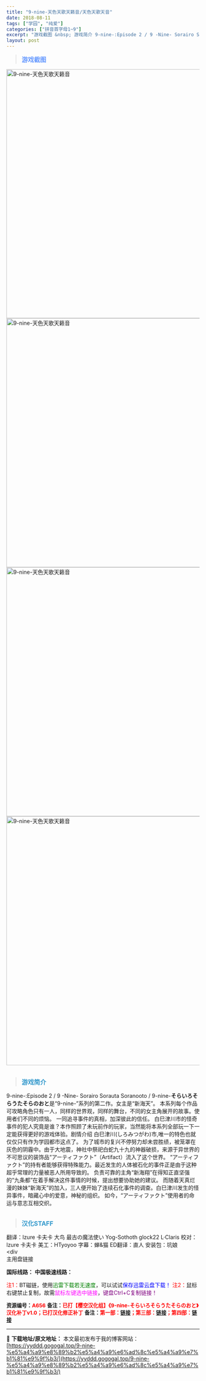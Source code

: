 ```yaml
---
title: "9-nine-天色天歌天籁音/天色天歌天音"
date: 2018-08-11
tags: ["学园", "纯爱"]
categories: ["拼音首字母1~9"]
excerpt: "游戏截图 &nbsp; 游戏简介 9-nine-:Episode 2 / 9 -Nine- Sorairo Sorauta Soranooto / 9-nine-そらいろそらうたそらのおと是“9-nine-”系列的第二作。女主是“新海天”。 本系列每个作品可攻略角色只有一人，同样的世界观，同样的舞台&hellip;"
layout: post
---
```


<div>
<blockquote><b><span style="font-size: 12pt; color: #6699ff;">游戏截图</span></b></blockquote>
<div><img title="点击放大" src="https://yyddd.gogogal.top/wp-content/uploads/2025/04/20250410_67f7914299e30.webp" alt="9-nine-天色天歌天籁音" width="650" /></div>
<div><img title="点击放大" src="https://yyddd.gogogal.top/wp-content/uploads/2025/04/20250410_67f79143e6ff3.webp" alt="9-nine-天色天歌天籁音" width="650" /></div>
<div><img title="点击放大" src="https://yyddd.gogogal.top/wp-content/uploads/2025/04/20250410_67f791452ff5b.webp" alt="9-nine-天色天歌天籁音" width="650" /></div>
<div><img title="点击放大" src="https://yyddd.gogogal.top/wp-content/uploads/2025/04/20250410_67f79146aeaba.webp" alt="9-nine-天色天歌天籁音" width="650" /></div>
&nbsp;
<blockquote><b><span style="font-size: 12pt; color: #3399cc;">游戏简介</span></b></blockquote>
<div>9-nine-:Episode 2 / 9 -Nine- Sorairo Sorauta Soranooto / 9-nine-<b>そらいろそらうたそらのおと</b>是“9-nine-”系列的第二作。女主是“新海天”。
本系列每个作品可攻略角色只有一人，同样的世界观，同样的舞台，不同的女主角展开的故事。使用者们不同的烦恼。
一同追寻事件的真相，加深彼此的信任。
白巳津川市的怪奇事件的犯人究竟是谁？本作照顾了未玩前作的玩家，当然能将本系列全部玩一下一定能获得更好的游戏体验。剧情介绍
白巳津川(しろみつがわ)市,唯一的特色也就仅仅只有作为学园都市这点了。
为了城市的复兴不停努力却未尝胜绩，被笼罩在灰色的阴霾中。由于大地震，神社中祭祀白蛇九十九的神器破损，来源于异世界的不可思议的装饰品“アーティファクト”（Artifact）流入了这个世界。
“アーティファクト”的持有者能够获得特殊能力。最近发生的人体被石化的事件正是由于这种超乎常理的力量被恶人所用导致的。
负责可靠的主角“新海翔”在得知正直坚强的“九条都”在着手解决这件事情的时候，提出想要协助她的建议。
而随着天真烂漫的妹妹“新海天”的加入，三人便开始了连续石化事件的调查。白巳津川发生的怪异事件，暗藏心中的爱意，神秘的组织。
如今，“アーティファクト”使用者的命运与意志互相交织。</div>
&nbsp;
<blockquote><b><span style="font-size: 12pt; color: #3399cc;">汉化STAFF</span></b></blockquote>
<div>翻译：lzure 卡夫卡 大鸟 最古の魔法使い Yog-Sothoth glock22 L·Claris
校对：lzure 卡夫卡
美工：HTyoyoo
字幕：蝉&amp;猫
ED翻译：直人
安装包：坑娘</div>
&lt;div
<div class="panel panel-primary">
<div class="panel-heading">主用盘链接</div>
<div class="panel-body">

<b>国际线路：</b>
<b>中国极速线路：</b>


<span style="color: #ff0000;">注1：</span>BT磁链，使用<span style="color: #008000;">迅雷下载若无速度</span>，可以试试<span style="color: #0000ff;">保存迅雷云盘下载！</span>
<span style="color: #ff0000;">注2：</span>鼠标右键禁止复制，故需<span style="color: #ff00ff;">鼠标左键选中链接</span>，<span style="color: #800080;">键盘Ctrl+C复制链接！</span>

</div>
<div class="panel-footer"><b><span style="font-size: 10pt;">资源编号：<span style="color: #ff0000;">A656</span></span></b>
<b><span style="font-size: 10pt;">备注：<span style="color: #ff0000;">已打【樱空汉化组】《9-nine-そらいろそらうたそらのおと》汉化补丁v1.0；已打汉化修正补丁</span></span></b>
<b><span style="font-size: 10pt;">备注：<span style="color: #ff0000;">第一部：<a href="https://yyddd.gogogal.top/9-nine-%e4%b9%9d%e6%ac%a1%e4%b9%9d%e6%97%a5%e4%b9%9d%e9%87%8d%e8%89%b2/" target="_blank" rel="noopener">链接</a>；第三部：<a href="https://yyddd.gogogal.top/9-nine-%e6%98%a5%e8%89%b2%e6%98%a5%e6%81%8b%e6%98%a5%e7%86%99%e9%a3%8e/" target="_blank" rel="noopener">链接</a>；第四部：<a href="https://yyddd.gogogal.top/9-nine-%e9%9b%aa%e8%89%b2%e9%9b%aa%e8%8a%b1%e9%9b%aa%e4%bd%99%e7%97%95/" target="_blank" rel="noopener">链接</a></span></span></b></div>
</div>
</div>

---
📖 **下载地址/原文地址：** 本文最初发布于我的博客网站：[https://yyddd.gogogal.top/9-nine-%e5%a4%a9%e8%89%b2%e5%a4%a9%e6%ad%8c%e5%a4%a9%e7%b1%81%e9%9f%b3/](https://yyddd.gogogal.top/9-nine-%e5%a4%a9%e8%89%b2%e5%a4%a9%e6%ad%8c%e5%a4%a9%e7%b1%81%e9%9f%b3/)
